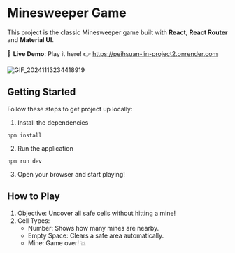 # Minesweeper Game

This project is the classic Minesweeper game built with **React**, **React Router** and **Material UI**.

🚀 **Live Demo**: Play it here! 👉 https://peihsuan-lin-project2.onrender.com

![GIF_20241113234418919](https://github.com/user-attachments/assets/e5f55456-fd1b-422a-b8ad-4b2740bd9054)
## Getting Started
Follow these steps to get project up locally:

1. Install the dependencies
```
npm install
```
2. Run the application
```
npm run dev
```
3. Open your browser and start playing!

## How to Play
1. Objective: Uncover all safe cells without hitting a mine!
2. Cell Types:
   - Number: Shows how many mines are nearby.
   - Empty Space: Clears a safe area automatically.
   - Mine: Game over! 💥
